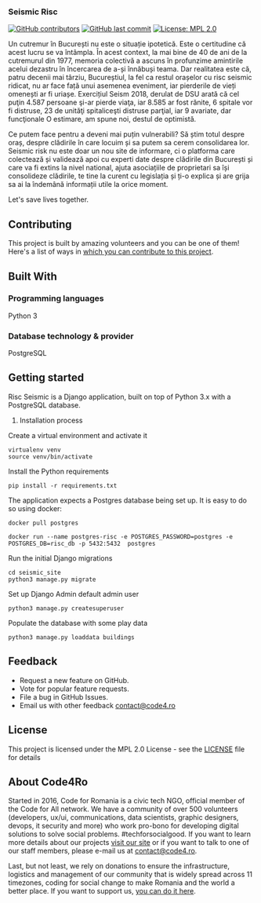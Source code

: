 ### Seismic Risc

[![GitHub contributors](https://img.shields.io/github/contributors/code4romania/seismic-risc.svg?style=for-the-badge)](https://github.com/code4romania/seismic-risc/graphs/contributors) [![GitHub last commit](https://img.shields.io/github/last-commit/code4romania/seismic-risc.svg?style=for-the-badge)](https://github.com/code4romania/seismic-risc/commits/master) [![License: MPL 2.0](https://img.shields.io/badge/license-MPL%202.0-brightgreen.svg?style=for-the-badge)](https://opensource.org/licenses/MPL-2.0)

Un cutremur în București nu este o situație ipotetică. Este o certitudine că acest lucru se va întâmpla. În acest context, la mai bine de 40 de ani de la cutremurul din 1977, memoria colectivă a ascuns în profunzime amintirile acelui dezastru în încercarea de a-și înnăbuși teama. Dar realitatea este că, patru decenii mai târziu, Bucureștiul, la fel ca restul orașelor cu risc seismic ridicat, nu ar face față unui asemenea eveniment, iar pierderile de vieți omenești ar fi uriașe. Exercițiul Seism 2018, derulat de DSU arată că cel puţin 4.587 persoane şi-ar pierde viaţa, iar 8.585 ar fost rănite, 6 spitale vor fi distruse, 23 de unităţi spitaliceşti distruse parţial, iar 9 avariate, dar funcţionale O estimare, am spune noi, destul de optimistă.

Ce putem face pentru a deveni mai puțin vulnerabili? Să știm totul despre oraș, despre clădirile în care locuim și sa putem sa cerem consolidarea lor. Seismic risk nu este doar un nou site de informare, ci o platforma care colectează și validează apoi cu experti date despre clădirile din București și care va fi extins la nivel national, ajuta asociațiile de proprietari sa își consolideze clădirile, te tine la curent cu legislația și ți-o explica și are grija sa ai la îndemână informații utile la orice moment.

Let's save lives together.

## Contributing

This project is built by amazing volunteers and you can be one of them! Here's a list of ways in [which you can contribute to this project](.github/CONTRIBUTING.MD).

## Built With

### Programming languages

Python 3

### Database technology & provider

PostgreSQL

## Getting started
Risc Seismic is a Django application, built on top of Python 3.x with a PostgreSQL database.

1. Installation process

Create a virtual environment and activate it
```
virtualenv venv
source venv/bin/activate
```
Install the Python requirements
```
pip install -r requirements.txt
```

The application expects a Postgres database being set up. It is easy to do so using docker:

```
docker pull postgres

docker run --name postgres-risc -e POSTGRES_PASSWORD=postgres -e POSTGRES_DB=risc_db -p 5432:5432  postgres
```

Run the initial Django migrations

```
cd seismic_site
python3 manage.py migrate
```

Set up Django Admin default admin user
```
python3 manage.py createsuperuser
```

Populate the database with some play data
```
python3 manage.py loaddata buildings
```


## Feedback

* Request a new feature on GitHub.
* Vote for popular feature requests.
* File a bug in GitHub Issues.
* Email us with other feedback contact@code4.ro

## License 

This project is licensed under the MPL 2.0 License - see the [LICENSE](LICENSE) file for details

## About Code4Ro

Started in 2016, Code for Romania is a civic tech NGO, official member of the Code for All network. We have a community of over 500 volunteers (developers, ux/ui, communications, data scientists, graphic designers, devops, it security and more) who work pro-bono for developing digital solutions to solve social problems. #techforsocialgood. If you want to learn more details about our projects [visit our site](https://www.code4.ro/en/) or if you want to talk to one of our staff members, please e-mail us at contact@code4.ro.

Last, but not least, we rely on donations to ensure the infrastructure, logistics and management of our community that is widely spread across 11 timezones, coding for social change to make Romania and the world a better place. If you want to support us, [you can do it here](https://code4.ro/en/donate/).
